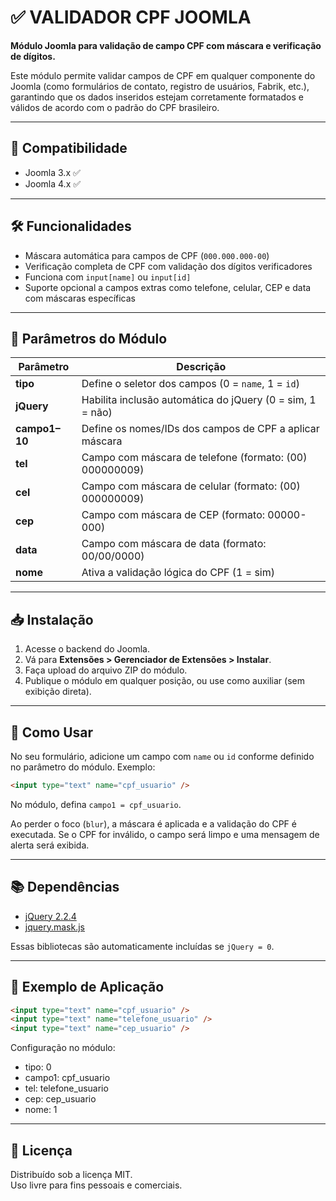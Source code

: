 # ✅ VALIDADOR CPF JOOMLA

**Módulo Joomla para validação de campo CPF com máscara e verificação de dígitos.**

Este módulo permite validar campos de CPF em qualquer componente do Joomla (como formulários de contato, registro de usuários, Fabrik, etc.), garantindo que os dados inseridos estejam corretamente formatados e válidos de acordo com o padrão do CPF brasileiro.

---

## 📌 Compatibilidade

- Joomla 3.x ✅  
- Joomla 4.x ✅

---

## 🛠️ Funcionalidades

- Máscara automática para campos de CPF (`000.000.000-00`)
- Verificação completa de CPF com validação dos dígitos verificadores
- Funciona com `input[name]` ou `input[id]`
- Suporte opcional a campos extras como telefone, celular, CEP e data com máscaras específicas

---

## 🔧 Parâmetros do Módulo

| Parâmetro     | Descrição |
|---------------|-----------|
| **tipo**      | Define o seletor dos campos (0 = `name`, 1 = `id`) |
| **jQuery**    | Habilita inclusão automática do jQuery (0 = sim, 1 = não) |
| **campo1–10** | Define os nomes/IDs dos campos de CPF a aplicar máscara |
| **tel**       | Campo com máscara de telefone (formato: (00) 000000009) |
| **cel**       | Campo com máscara de celular (formato: (00) 000000009) |
| **cep**       | Campo com máscara de CEP (formato: 00000-000) |
| **data**      | Campo com máscara de data (formato: 00/00/0000) |
| **nome**      | Ativa a validação lógica do CPF (1 = sim) |

---

## 📥 Instalação

1. Acesse o backend do Joomla.
2. Vá para **Extensões > Gerenciador de Extensões > Instalar**.
3. Faça upload do arquivo ZIP do módulo.
4. Publique o módulo em qualquer posição, ou use como auxiliar (sem exibição direta).

---

## 🧪 Como Usar

No seu formulário, adicione um campo com `name` ou `id` conforme definido no parâmetro do módulo. Exemplo:

```html
<input type="text" name="cpf_usuario" />
```

No módulo, defina `campo1 = cpf_usuario`.

Ao perder o foco (`blur`), a máscara é aplicada e a validação do CPF é executada. Se o CPF for inválido, o campo será limpo e uma mensagem de alerta será exibida.

---

## 📚 Dependências

- [jQuery 2.2.4](https://code.jquery.com/jquery-2.2.4.min.js)
- [jquery.mask.js](https://igorescobar.github.io/jQuery-Mask-Plugin/)

Essas bibliotecas são automaticamente incluídas se `jQuery = 0`.

---

## 📎 Exemplo de Aplicação

```html
<input type="text" name="cpf_usuario" />
<input type="text" name="telefone_usuario" />
<input type="text" name="cep_usuario" />
```

Configuração no módulo:

- tipo: 0  
- campo1: cpf_usuario  
- tel: telefone_usuario  
- cep: cep_usuario  
- nome: 1



---

## 📄 Licença

Distribuído sob a licença MIT.  
Uso livre para fins pessoais e comerciais.
